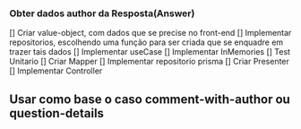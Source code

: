 ### Obter dados author da Resposta(Answer)

[] Criar value-object, com dados que se precise no front-end
[] Implementar repositorios, escolhendo uma função para ser criada que se enquadre em trazer tais dados
[] Implementar useCase
[] Implementar InMemories
[] Test Unitario
[] Criar Mapper
[] Implementar repositorio prisma
[] Criar Presenter
[] Implementar Controller

## Usar como base o caso comment-with-author ou question-details
